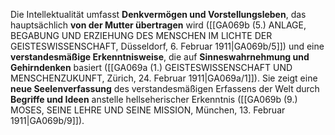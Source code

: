 
Die Intellektualität umfasst **Denkvermögen und Vorstellungsleben**, das hauptsächlich **von der Mutter übertragen** wird ([[GA069b (5.) ANLAGE, BEGABUNG UND ERZIEHUNG DES MENSCHEN IM LICHTE DER GEISTESWISSENSCHAFT, Düsseldorf, 6. Februar 1911|GA069b/5]]) und eine **verstandesmäßige Erkenntnisweise**, die auf **Sinneswahrnehmung und Gehirndenken** basiert ([[GA069a (1.) GEISTESWISSENSCHAFT UND MENSCHENZUKUNFT, Zürich, 24. Februar 1911|GA069a/1]]). Sie zeigt eine **neue Seelenverfassung** des verstandesmäßigen Erfassens der Welt durch **Begriffe und Ideen** anstelle hellseherischer Erkenntnis ([[GA069b (9.) MOSES, SEINE LEHRE UND SEINE MISSION, München, 13. Februar 1911|GA069b/9]]).
